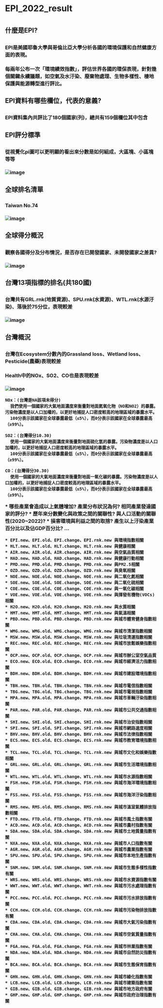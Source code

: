 <h1>EPI_2022_result<h1>

<h2>什麼是EPI?<h2>   
<h3>EPI是美國耶魯大學與哥倫比亞大學分析各國的環境保護和自然健康方面的表現。  <h3>

每兩年公布一次「環境績效指數」，評估世界各國的環保表現，針對幾個關鍵永續議題，如空氣及水汙染、廢棄物處理、生物多樣性、棲地保護與能源轉型進行評比。 

<h2>EPI資料有哪些欄位，代表的意義?<h2>
<h3>EPI資料集內共評比了180個國家(列)，總共有159個欄位其中包含<h3> 

<h2>EPI評分標準<h2>
<h3>從視覺化pi圖可以更明顯的看出來分數是如何組成，大區塊、小區塊等等<h3> 
  
![image](https://github.com/jelink27/Data_analytics_project/blob/main/EPI_2022_result/result_image/weighting_wheel_06062022.jpg)  
  
<h2>全球排名清單<h2>
<h3>Taiwan No.74<h3>  
  
![image](https://github.com/jelink27/Data_analytics_project/blob/main/EPI_2022_result/result_image/global_rnk.png)

<h2>全球得分概況<h2>
<h3>觀察各國得分及分布情況，是否存在已開發國家、未開發國家之差異?<h3>
  
![image](https://github.com/jelink27/Data_analytics_project/blob/main/EPI_2022_result/result_image/EPI_score_global_map.png)  
  
<h2>台灣13項指標的排名(共180國)<h2>
<h3>台灣共有GRL.rnk(地質資源)、SPU.rnk(水資源)、WTL.rnk(水源汙染)、落後於75分位，表現較差<h3> 
  
![image](https://github.com/jelink27/Data_analytics_project/blob/main/EPI_2022_result/result_image/Taiwan_rank.png)

<h2>台灣概況<h2>
<h3>台灣在Ecosystem分數內的Grassland loss、Wetland loss、Pesticide(農藥)表現較差<h3>
<h3>Health中的NOx、SO2、CO也是表現較差<h3>  
  
![image](https://github.com/jelink27/Data_analytics_project/blob/main/EPI_2022_result/result_image/%E5%8F%B0%E7%81%A3%E6%A6%82%E6%B3%81.png)  
  
  
```
NOx：(台灣是NA該項未得分)
  我們使用一個國家的大氣地面濃度來衡量對地面氮氧化物（NO和NO2）的暴露。污染物濃度是以人口加權的，以更好地捕捉人口密度較高的地理區域的暴露水平。
  100分表示該國家在全球暴露最低（≤5%），而0分表示該國家在全球暴露最高（≥99%）。  
```  
  
``` 
SO2：(台灣得分10.30)  
  使用一個國家的大氣地面濃度來衡量對地面硫化氫的暴露。污染物濃度是以人口加權的，以更好地捕捉人口密度較高的地理區域的暴露水平。
  100分表示該國家在全球暴露最低（≤5%），而0分表示該國家在全球暴露最高（≥99%）。  
```   
  
``` 
CO：(台灣得分30.30)  
  使用一個國家的大氣地面濃度來衡量對地面一氧化碳的暴露。污染物濃度是以人口加權的，以更好地捕捉人口密度較高的地理區域的暴露水平。
  100分表示該國家在全球暴露最低（≤5%），而0分表示該國家在全球暴露最高（≥99%）。 
```  
 
  
<drill down>
* 哪些產業會造成以上氣體增加? 產業分布狀況為何? 相同產業發達國家的評分?  
* 歷年來分數變化與政策之間的關聯性? 與人口活動的關聯性(2020~2022)?    
* 損害環境與利益之間的取捨? 產生以上汙染產業百分比以及佔GDP百分比?
  ...

  
  
```  
* EPI.new、EPI.old、EPI.change、EPI.rnk.new 與環境指數相關   
* HLT.new、HLT.old、HLT.change、HLT.rnk.new 與健康相關
* AIR.new、AIR.old、AIR.change、AIR.rnk.new 與空氣品質相關
* HAD.new、HAD.old、HAD.change、HAD.rnk.new 與健康行動相關  
* PMD.new、PMD.old、PMD.change、PMD.rnk.new 與PM2.5相關  
* OZD.new、OZD.old、OZD.change、OZD.rnk.new 與臭氧相關
* NOE.new、NOE.old、NOE.change、NOE.rnk.new 與二氧化氮相關
* SOE.new、SOE.old、SOE.change、SOE.rnk.new 與二氧化硫相關
* COE.new、COE.old、COE.change、COE.rnk.new 與一氧化碳相關
* VOE.new、VOE.old、VOE.change、VOE.rnk.new 與揮發有機物(VOCs)相關
* H2O.new、H2O.old、H2O.change、H2O.rnk.new 與水質相關
* HMT.new、HMT.old、HMT.change、HMT.rnk.new 與氣溫相關
* PBD.new、PBD.old、PBD.change、PBD.rnk.new 與城市體育健身指數相關
* WMG.new、WMG.old、WMG.change、WMG.rnk.new 與城市清潔指數相關
* MSW.new、MSW.old、MSW.change、MSW.rnk.new 與垃圾清運指數相關
* REC.new、REC.old、REC.change、REC.rnk.new 與城市放鬆娛樂指數相關
* OCP.new、OCP.old、OCP.change、OCP.rnk.new 與城市辦公室空氣品質
* ECO.new、ECO.old、ECO.change、ECO.rnk.new 與城市經濟活力指數相關
* BDH.new、BDH.old、BDH.change、BDH.rnk.new 與城市建設環境指數相關
* TBN.new、TBN.old、TBN.change、TBN.rnk.new 與城市電信指數相關
* TBG.new、TBG.old、TBG.change、TBG.rnk.new 與城市電視指數相關
* MPA.new、MPA.old、MPA.change、MPA.rnk.new 與城市車輛汙染指數相關
* PAR.new、PAR.old、PAR.change、PAR.rnk.new 與城市公共交通指數相關
* SHI.new、SHI.old、SHI.change、SHI.rnk.new 與城市治安指數相關 
* SPI.new、SPI.old、SPI.change、SPI.rnk.new 與城市網路速度相關
* BHV.new、BHV.old、BHV.change、BHV.rnk.new 與城市法律指數相關
* ECS.new、ECS.old、ECS.change、ECS.rnk.new 與城市教育環境指數相關
* TCL.new、TCL.old、TCL.change、TCL.rnk.new 與城市文化和娛樂指數相關
* GRL.new、GRL.old、GRL.change、GRL.rnk.new 與城市生活環境指數相關
* WTL.new、WTL.old、WTL.change、WTL.rnk.new 與城市水源指數相關
* FSH.new、FSH.old、FSH.change、FSH.rnk.new 與城市海洋環境指數相關
* FSS.new、FSS.old、FSS.change、FSS.rnk.new 與城市海洋汙染指數相關
* RMS.new、RMS.old、RMS.change、RMS.rnk.new 與城市溫室氣體排放指數相關
* FTD.new、FTD.old、FTD.change、FTD.rnk.new 與城市風土指數有關
* ACD.new、ACD.old、ACD.change、ACD.rnk.new 與城市農村指數有關
* SDA.new、SDA.old、SDA.change、SDA.rnk.new 與城市土地質量指數有關
* NXA.new、NXA.old、NXA.change、NXA.rnk.new 與城市人口指數有關  
* AGR.new、AGR.old、AGR.change、AGR.rnk.new 與城市農業指數有關
* SPU.new、SPU.old、SPU.change、SPU.rnk.new 與城市本地生產指數有關
* SNM.new、SNM.old、SNM.change、SNM.rnk.new 與城市生態多樣性指數有關
* WRS.new、WRS.old、WRS.change、WRS.rnk.new 與城市水資源指數有關
* WWT.new、WWT.old、WWT.change、WWT.rnk.new 與城市污水處理指數有關
* PCC.new、PCC.old、PCC.change、PCC.rnk.new 與城市污水排放指數有關
* CCH.new、CCH.old、CCH.change、CCH.rnk.new 與城市污染物排放指數有關
* CDA.new、CDA.old、CDA.change、CDA.rnk.new 與城市大氣污染指數有關
* CHA.new、CHA.old、CHA.change、CHA.rnk.new 與城市空氣質量指數有關
* FGA.new、FGA.old、FGA.change、FGA.rnk.new 與城市林業指數有關
* NDA.new、NDA.old、NDA.change、NDA.rnk.new 與城市自然防災指數有關
* BCA.new、BCA.old、BCA.change、BCA.rnk.new 與城市生態保育指數有關
* GHN.new、GHN.old、GHN.change、GHN.rnk.new 與城市綠化指數有關
* LCB.new、LCB.old、LCB.change、LCB.rnk.new 與城市建築指數有關
* GIB.new、GIB.old、GIB.change、GIB.rnk.new 與城市地方政府有關  
* GHP.new、GHP.old、GHP.change、GHP.rnk.new 與城市政府治理指數有關  
```
